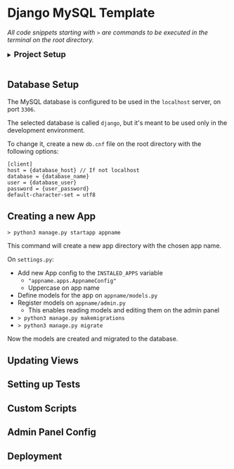 # **Django MySQL Template**

*All code snippets starting with `>` are commands to be executed in the terminal on the root directory.*

<details>
<summary><b><font size=4>Project Setup</font></b> </summary>

*These are basic orientations for starting a new Python project.*

Start a new virtual environment:

`> python -m venv .venv`

`> source .venv/bin/activate`

Access the project directory:

`> cd mysql`

Install dependencies:

`> pip install -r requirements.txt`

</details>
<br>

## **Database Setup**

The MySQL database is configured to be used in the `localhost` server, on port `3306`.

The selected database is called `django`, but it's meant to be used only in the development environment.

To change it, create a new `db.cnf` file on the root directory with the following options:

```
[client]
host = {database_host} // If not localhost
database = {database_name}
user = {database_user}
password = {user_password}
default-character-set = utf8
```
## **Creating a new App**

`> python3 manage.py startapp appname `

This command will create a new app directory with the chosen app name.

On `settings.py`: 
- Add new App config to the `INSTALED_APPS` variable
  - `"appname.apps.AppnameConfig"`
  - Uppercase on app name
- Define models for the app on `appname/models.py`
- Register models on `appname/admin.py`
  - This enables reading models and editing them on the admin panel
- `> python3 manage.py makemigrations`
- `> python3 manage.py migrate`

Now the models are created and migrated to the database.

## **Updating Views**

## **Setting up Tests**

## **Custom Scripts**

## **Admin Panel Config**

## **Deployment**
